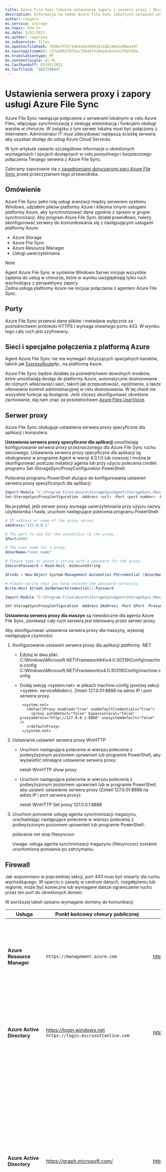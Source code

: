 ```yaml
---
title: Azure File Sync lokalne ustawienia zapory i serwera proxy | Microsoft Docs
description: Informacje na temat Azure File Sync lokalnych ustawień serwera proxy i zapory. Przejrzyj szczegóły konfiguracji portów, sieci i połączeń specjalnych z platformą Azure.
author: roygara
ms.service: storage
ms.topic: how-to
ms.date: 3/02/2021
ms.author: rogarana
ms.subservice: files
ms.openlocfilehash: f0dbe7f32f14eb4da3d591811d619eb2e9bea397
ms.sourcegitcommit: c27a20b278f2ac758447418ea4c8c61e27927d6a
ms.translationtype: MT
ms.contentlocale: pl-PL
ms.lasthandoff: 03/03/2021
ms.locfileid: "101729644"
---
```

# <a name="azure-file-sync-proxy-and-firewall-settings"></a>Ustawienia serwera proxy i zapory usługi Azure File Sync
Azure File Sync nawiązuje połączenie z serwerami lokalnymi w celu Azure Files, włączając synchronizację z obsługą wielolokacją i funkcjami obsługi warstw w chmurze. W związku z tym serwer lokalny musi być połączony z Internetem. Administrator IT musi zdecydować najlepszą ścieżkę serwera, aby uzyskać dostęp do usług Azure Cloud Services.

W tym artykule zawarto szczegółowe informacje o określonych wymaganiach i opcjach dostępnych w celu pomyślnego i bezpiecznego połączenia Twojego serwera z Azure File Sync.

Zalecamy zapoznanie się z [zagadnieniami dotyczącymi sieci Azure File Sync](storage-sync-files-networking-overview.md) przed przeczytaniem tego przewodnika.

## <a name="overview"></a>Omówienie
Azure File Sync pełni rolę usługi aranżacji między serwerem systemu Windows, udziałem plików platformy Azure i kilkoma innymi usługami platformy Azure, aby synchronizować dane zgodnie z opisem w grupie synchronizacji. Aby program Azure File Sync działał prawidłowo, należy skonfigurować serwery do komunikowania się z następującymi usługami platformy Azure:

- Azure Storage
- Azure File Sync
- Azure Resource Manager
- Usługi uwierzytelniania

> [!Note]  
> Agent Azure File Sync w systemie Windows Server inicjuje wszystkie żądania do usług w chmurze, które w wyniku uwzględniają tylko ruch wychodzący z perspektywy zapory. <br /> Żadna usługa platformy Azure nie inicjuje połączenia z agentem Azure File Sync.

## <a name="ports"></a>Porty
Azure File Sync przenosi dane plików i metadane wyłącznie za pośrednictwem protokołu HTTPS i wymaga otwartego portu 443.
W wyniku tego cały ruch jest szyfrowany.

## <a name="networks-and-special-connections-to-azure"></a>Sieci i specjalne połączenia z platformą Azure
Agent Azure File Sync nie ma wymagań dotyczących specjalnych kanałów, takich jak [ExpressRoute](../../expressroute/expressroute-introduction.md)itp., na platformę Azure.

Azure File Sync będzie działała za pośrednictwem dowolnych środków, które umożliwiają dostęp do platformy Azure, automatyczne dostosowanie do różnych właściwości sieci, takich jak przepustowość, opóźnienie, a także oferowanie kontroli administracyjnej w celu dostosowania. W tej chwili nie wszystkie funkcje są dostępne. Jeśli chcesz skonfigurować określone zachowanie, daj nam znać za pośrednictwem [Azure Files UserVoice](https://feedback.azure.com/forums/217298-storage?category_id=180670).

## <a name="proxy"></a>Serwer proxy
Azure File Sync obsługuje ustawienia serwera proxy specyficzne dla aplikacji i komputera.

**Ustawienia serwera proxy specyficzne dla aplikacji** umożliwiają konfigurowanie serwera proxy przeznaczonego dla Azure File Sync ruchu sieciowego. Ustawienia serwera proxy specyficzne dla aplikacji są obsługiwane w programie Agent w wersji 4.0.1.0 lub nowszej i można je skonfigurować podczas instalacji agenta lub przy użyciu polecenia cmdlet programu Set-StorageSyncProxyConfiguration PowerShell.

Polecenia programu PowerShell służące do konfigurowania ustawień serwera proxy specyficznych dla aplikacji:
```powershell
Import-Module "C:\Program Files\Azure\StorageSyncAgent\StorageSync.Management.ServerCmdlets.dll"
Set-StorageSyncProxyConfiguration -Address <url> -Port <port number> -ProxyCredential <credentials>
```
Na przykład, jeśli serwer proxy wymaga uwierzytelniania przy użyciu nazwy użytkownika i hasła, uruchom następujące polecenia programu PowerShell:

```powershell
# IP address or name of the proxy server.
$Address="127.0.0.1"  

# The port to use for the connection to the proxy.
$Port=8080

# The user name for a proxy.
$UserName="user_name" 

# Please type or paste a string with a password for the proxy.
$SecurePassword = Read-Host -AsSecureString

$Creds = New-Object System.Management.Automation.PSCredential ($UserName, $SecurePassword)

# Please verify that you have entered the password correctly.
Write-Host $Creds.GetNetworkCredential().Password

Import-Module "C:\Program Files\Azure\StorageSyncAgent\StorageSync.Management.ServerCmdlets.dll"

Set-StorageSyncProxyConfiguration -Address $Address -Port $Port -ProxyCredential $Creds
```
**Ustawienia serwera proxy dla maszyn** są niewidoczne dla agenta Azure File Sync, ponieważ cały ruch serwera jest kierowany przez serwer proxy.

Aby skonfigurować ustawienia serwera proxy dla maszyny, wykonaj następujące czynności: 

1. Konfigurowanie ustawień serwera proxy dla aplikacji platformy .NET 

   - Edytuj te dwa pliki:  
     C:\Windows\Microsoft.NET\Framework64\v4.0.30319\Config\machine.config  
     C:\Windows\Microsoft.NET\Framework\v4.0.30319\Config\machine.config

   - Dodaj sekcję <system.net> w plikach machine.config (poniżej sekcji <system. serviceModel>).  Zmień 127.0.01:8888 na adres IP i port serwera proxy. 
     ```
      <system.net>
        <defaultProxy enabled="true" useDefaultCredentials="true">
          <proxy autoDetect="false" bypassonlocal="false" proxyaddress="http://127.0.0.1:8888" usesystemdefault="false" />
        </defaultProxy>
      </system.net>
     ```

2. Ustawianie ustawień serwera proxy WinHTTP 

   - Uruchom następujące polecenie w wierszu polecenia z podwyższonym poziomem uprawnień lub programie PowerShell, aby wyświetlić istniejące ustawienie serwera proxy:   

     netsh WinHTTP show proxy

   - Uruchom następujące polecenie w wierszu polecenia z podwyższonym poziomem uprawnień lub w programie PowerShell, aby ustawić ustawienie serwera proxy (Zmień 127.0.01:8888 na adres IP i port serwera proxy):  

     netsh WinHTTP Set proxy 127.0.0.1:8888

3. Uruchom ponownie usługę agenta synchronizacji magazynu, uruchamiając następujące polecenie w wierszu polecenia z podwyższonym poziomem uprawnień lub programie PowerShell: 

      polecenie net stop filesyncsvc

      Uwaga: usługa agenta synchronizacji magazynu (filesyncsvc) zostanie uruchomiona ponownie po zatrzymaniu.

## <a name="firewall"></a>Firewall
Jak wspomniano w poprzedniej sekcji, port 443 musi być otwarty dla ruchu wychodzącego. W oparciu o zasady w centrum danych, rozgałęzieniu lub regionie, może być konieczne lub wymagane dalsze ograniczenie ruchu przez ten port do określonych domen.

W poniższej tabeli opisano wymagane domeny do komunikacji:

| Usługa | Punkt końcowy chmury publicznej | Azure Government punkt końcowy | Użycie |
|---------|----------------|---------------|------------------------------|
| **Azure Resource Manager** | `https://management.azure.com` | https://management.usgovcloudapi.net | Każde wywołanie użytkownika (na przykład program PowerShell) przechodzi do/za pomocą tego adresu URL, łącznie z początkowym wywołaniem rejestracji serwera. |
| **Azure Active Directory** | https://login.windows.net<br>`https://login.microsoftonline.com` | https://login.microsoftonline.us | Wywołania Azure Resource Manager muszą być wykonywane przez uwierzytelnionego użytkownika. Aby pomyślnie, ten adres URL jest używany do uwierzytelniania użytkowników. |
| **Azure Active Directory** | https://graph.microsoft.com/ | https://graph.microsoft.com/ | W ramach wdrażania Azure File Sync zostanie utworzona jednostka usługi w Azure Active Directory subskrypcji. Ten adres URL jest używany dla tego programu. Ten podmiot zabezpieczeń jest używany do delegowania minimalnego zestawu praw do usługi Azure File Sync. Użytkownik wykonujący początkową konfigurację Azure File Sync musi być uwierzytelnionym użytkownikiem z uprawnieniami właściciela subskrypcji. |
| **Azure Active Directory** | https://secure.aadcdn.microsoftonline-p.com | Użyj publicznego adresu URL punktu końcowego. | Do tego adresu URL uzyskuje się dostęp za pośrednictwem biblioteki uwierzytelniania Active Directory, która jest używana przez interfejs użytkownika rejestracji serwera Azure File Sync do logowania się do administratora. |
| **Azure Storage** | &ast;. core.windows.net | &ast;. core.usgovcloudapi.net | Gdy serwer pobiera plik, serwer przeprowadzi bardziej wydajne przenoszenie danych podczas rozmowy bezpośrednio z udziałem plików platformy Azure na koncie magazynu. Serwer ma klucz sygnatury dostępu współdzielonego, który zezwala tylko na dostęp do udziału plików. |
| **Azure File Sync** | &ast;. one.microsoft.com<br>&ast;. afs.azure.net | &ast;. afs.azure.us | Po początkowej rejestracji serwera serwer otrzymuje regionalny adres URL dla wystąpienia usługi Azure File Sync w tym regionie. Serwer może używać adresu URL do bezpośredniego i wydajnego komunikowania się z wystąpieniem obsługującym jego synchronizację. |
| **Infrastruktura PKI firmy Microsoft** |  https://www.microsoft.com/pki/mscorp/cps<br>http://crl.microsoft.com/pki/mscorp/crl/<br>http://mscrl.microsoft.com/pki/mscorp/crl/<br>http://ocsp.msocsp.com<br>http://ocsp.digicert.com/<br>http://crl3.digicert.com/ | https://www.microsoft.com/pki/mscorp/cps<br>http://crl.microsoft.com/pki/mscorp/crl/<br>http://mscrl.microsoft.com/pki/mscorp/crl/<br>http://ocsp.msocsp.com<br>http://ocsp.digicert.com/<br>http://crl3.digicert.com/ | Po zainstalowaniu agenta Azure File Sync, adres URL infrastruktury PKI jest używany do pobierania certyfikatów pośrednich wymaganych do komunikowania się z usługą Azure File Sync i udziałem plików platformy Azure. Adres URL protokołu OCSP służy do sprawdzania stanu certyfikatu. |
| **Microsoft Update** | &ast;.update.microsoft.com<br>&ast;.download.windowsupdate.com<br>&ast;. ctldl.windowsupdate.com<br>&ast;.dl.delivery.mp.microsoft.com<br>&ast;.emdl.ws.microsoft.com | &ast;.update.microsoft.com<br>&ast;.download.windowsupdate.com<br>&ast;. ctldl.windowsupdate.com<br>&ast;.dl.delivery.mp.microsoft.com<br>&ast;.emdl.ws.microsoft.com | Po zainstalowaniu agenta Azure File Sync Microsoft Update adresy URL są używane do pobierania aktualizacji agenta Azure File Sync. |

> [!Important]
> Gdy zezwalasz na ruch do &ast; . AFS.Azure.NET, ruch jest możliwy tylko dla usługi synchronizacji. Nie ma innych usług firmy Microsoft korzystających z tej domeny.
> W przypadku zezwolenia na ruch do &ast; . one.Microsoft.com ruch do więcej niż tylko usługi synchronizacji jest możliwy z serwera. W poddomenach poddomen jest dostępnych wiele usług firmy Microsoft.

Jeśli &ast; . AFS.Azure.NET lub &ast; . one.Microsoft.com jest zbyt szeroki, można ograniczyć komunikację serwera, zezwalając na komunikację tylko z jawnymi wystąpieniami regionalnymi usługi synchronizacji Azure Files. Jakie wystąpienia są zależne od regionu usługi synchronizacji magazynu wdrożonej i zarejestrowanej na serwerze. Ten region jest nazywany "podstawowym adresem URL punktu końcowego" w poniższej tabeli.

Ze względu na ciągłość działania i odzyskiwanie po awarii (BCDR), możesz określić udziały plików platformy Azure na koncie magazynu globalnie nadmiarowy (GRS). W takim przypadku udziały plików platformy Azure zostaną przełączone w tryb failover do sparowanego regionu w przypadku długotrwałej awarii regionalnej. Azure File Sync używa tych samych regionalnych par jako magazynu. W przypadku korzystania z kont magazynu GRS należy włączyć dodatkowe adresy URL, aby umożliwić serwerowi komunikowanie się z sparowanym regionem Azure File Sync. Poniższa tabela wywołuje ten "sparowany region". Ponadto istnieje adres URL profilu Menedżera ruchu, który musi zostać włączony. Dzięki temu ruch sieciowy może być bezproblemowo kierowany do sparowanego regionu w przypadku przełączenia w tryb failover i nosi nazwę "adres URL odnajdywania" w poniższej tabeli.

| Chmura  | Region (Region) | Podstawowy adres URL punktu końcowego | Region sparowany | Adres URL odnajdywania |
|--------|--------|----------------------|---------------|---------------|
| Publiczne |Australia Wschodnia | https: \/ /australiaeast01.AFS.Azure.NET<br>https: \/ /Kailani-Aue.one.Microsoft.com | Australia Południowo-Wschodnia | https: \/ /TM-australiaeast01.AFS.Azure.NET<br>https: \/ /TM-Kailani-Aue.one.Microsoft.com |
| Publiczne |Australia Południowo-Wschodnia | https: \/ /australiasoutheast01.AFS.Azure.NET<br>https: \/ /Kailani-aus.one.Microsoft.com | Australia Wschodnia | https: \/ /TM-australiasoutheast01.AFS.Azure.NET<br>https: \/ /TM-Kailani-aus.one.Microsoft.com |
| Publiczne | Brazylia Południowa | https: \/ /brazilsouth01.AFS.Azure.NET | South Central US | https: \/ /TM-brazilsouth01.AFS.Azure.NET |
| Publiczne | Kanada Środkowa | https: \/ /canadacentral01.AFS.Azure.NET<br>https: \/ /Kailani-CAC.one.Microsoft.com | Kanada Wschodnia | https: \/ /TM-canadacentral01.AFS.Azure.NET<br>https: \/ /TM-Kailani-CAC.one.Microsoft.com |
| Publiczne | Kanada Wschodnia | https: \/ /canadaeast01.AFS.Azure.NET<br>https: \/ /Kailani-CAE.one.Microsoft.com | Kanada Środkowa | https: \/ /TM-canadaeast01.AFS.Azure.NET<br>https: \/ /TM-Kailani.CAE.one.Microsoft.com |
| Publiczne | Indie Środkowe | https: \/ /centralindia01.AFS.Azure.NET<br>https: \/ /Kailani-CIN.one.Microsoft.com | Indie Południowe | https: \/ /TM-centralindia01.AFS.Azure.NET<br>https: \/ /TM-Kailani-CIN.one.Microsoft.com |
| Publiczne | Central US | https: \/ /centralus01.AFS.Azure.NET<br>https: \/ /Kailani-CUS.one.Microsoft.com | Wschodnie stany USA 2 | https: \/ /TM-centralus01.AFS.Azure.NET<br>https: \/ /TM-Kailani-CUS.one.Microsoft.com |
| Publiczne | Azja Wschodnia | https: \/ /eastasia01.AFS.Azure.NET<br>https: \/ /kailani11.one.Microsoft.com | Southeast Asia | https: \/ /TM-eastasia01.AFS.Azure.NET<br>https: \/ /TM-kailani11.one.Microsoft.com |
| Publiczne | East US | https: \/ /eastus01.AFS.Azure.NET<br>https: \/ /kailani1.one.Microsoft.com | Zachodnie stany USA | https: \/ /TM-eastus01.AFS.Azure.NET<br>https: \/ /TM-kailani1.one.Microsoft.com |
| Publiczne | Wschodnie stany USA 2 | https: \/ /eastus201.AFS.Azure.NET<br>https: \/ /Kailani-ESS.one.Microsoft.com | Central US | https: \/ /TM-eastus201.AFS.Azure.NET<br>https: \/ /TM-Kailani-ESS.one.Microsoft.com |
| Publiczne | Niemcy Północne | https: \/ /germanynorth01.AFS.Azure.NET | Niemcy Środkowo-Zachodnie | https: \/ /TM-germanywestcentral01.AFS.Azure.NET |
| Publiczne | Niemcy Środkowo-Zachodnie | https: \/ /germanywestcentral01.AFS.Azure.NET | Niemcy Północne | https: \/ /TM-germanynorth01.AFS.Azure.NET |
| Publiczne | Japonia Wschodnia | https: \/ /japaneast01.AFS.Azure.NET | Japonia Zachodnia | https: \/ /TM-japaneast01.AFS.Azure.NET |
| Publiczne | Japonia Zachodnia | https: \/ /japanwest01.AFS.Azure.NET | Japonia Wschodnia | https: \/ /TM-japanwest01.AFS.Azure.NET |
| Publiczne | Korea Środkowa | https: \/ /koreacentral01.AFS.Azure.NET/ | Korea Południowa | https: \/ /TM-koreacentral01.AFS.Azure.NET/ |
| Publiczne | Korea Południowa | https: \/ /koreasouth01.AFS.Azure.NET/ | Korea Środkowa | https: \/ /TM-koreasouth01.AFS.Azure.NET/ |
| Publiczne | Północno-środkowe stany USA | https: \/ /northcentralus01.AFS.Azure.NET | South Central US | https: \/ /TM-northcentralus01.AFS.Azure.NET |
| Publiczne | Europa Północna | https: \/ /northeurope01.AFS.Azure.NET<br>https: \/ /kailani7.one.Microsoft.com | West Europe | https: \/ /TM-northeurope01.AFS.Azure.NET<br>https: \/ /TM-kailani7.one.Microsoft.com |
| Publiczne | South Central US | https: \/ /southcentralus01.AFS.Azure.NET | Północno-środkowe stany USA | https: \/ /TM-southcentralus01.AFS.Azure.NET |
| Publiczne | Indie Południowe | https: \/ /southindia01.AFS.Azure.NET<br>https: \/ /Kailani-Sin.one.Microsoft.com | Indie Środkowe | https: \/ /TM-southindia01.AFS.Azure.NET<br>https: \/ /TM-Kailani-Sin.one.Microsoft.com |
| Publiczne | Southeast Asia | https: \/ /southeastasia01.AFS.Azure.NET<br>https: \/ /kailani10.one.Microsoft.com | Azja Wschodnia | https: \/ /TM-southeastasia01.AFS.Azure.NET<br>https: \/ /TM-kailani10.one.Microsoft.com |
| Publiczne | Szwajcaria Północna | https: \/ /switzerlandnorth01.AFS.Azure.NET<br>https: \/ /TM-switzerlandnorth01.AFS.Azure.NET | Szwajcaria Zachodnia | https: \/ /switzerlandwest01.AFS.Azure.NET<br>https: \/ /TM-switzerlandwest01.AFS.Azure.NET |
| Publiczne | Szwajcaria Zachodnia | https: \/ /switzerlandwest01.AFS.Azure.NET<br>https: \/ /TM-switzerlandwest01.AFS.Azure.NET | Szwajcaria Północna | https: \/ /switzerlandnorth01.AFS.Azure.NET<br>https: \/ /TM-switzerlandnorth01.AFS.Azure.NET |
| Publiczne | Południowe Zjednoczone Królestwo | https: \/ /uksouth01.AFS.Azure.NET<br>https: \/ /Kailani-UKS.one.Microsoft.com | Zachodnie Zjednoczone Królestwo | https: \/ /TM-uksouth01.AFS.Azure.NET<br>https: \/ /TM-Kailani-UKS.one.Microsoft.com |
| Publiczne | Zachodnie Zjednoczone Królestwo | https: \/ /ukwest01.AFS.Azure.NET<br>https: \/ /Kailani-UKW.one.Microsoft.com | Południowe Zjednoczone Królestwo | https: \/ /TM-ukwest01.AFS.Azure.NET<br>https: \/ /TM-Kailani-UKW.one.Microsoft.com |
| Publiczne | Zachodnio-środkowe stany USA | https: \/ /westcentralus01.AFS.Azure.NET | Zachodnie stany USA 2 | https: \/ /TM-westcentralus01.AFS.Azure.NET |
| Publiczne | West Europe | https: \/ /westeurope01.AFS.Azure.NET<br>https: \/ /kailani6.one.Microsoft.com | Europa Północna | https: \/ /TM-westeurope01.AFS.Azure.NET<br>https: \/ /TM-kailani6.one.Microsoft.com |
| Publiczne | Zachodnie stany USA | https: \/ /westus01.AFS.Azure.NET<br>https: \/ /Kailani.one.Microsoft.com | East US | https: \/ /TM-westus01.AFS.Azure.NET<br>https: \/ /TM-Kailani.one.Microsoft.com |
| Publiczne | Zachodnie stany USA 2 | https: \/ /westus201.AFS.Azure.NET | Zachodnio-środkowe stany USA | https: \/ /TM-westus201.AFS.Azure.NET |
| Instytucje rządowe | US Gov Arizona | https: \/ /usgovarizona01.AFS.Azure.us | US Gov Teksas | https: \/ /TM-usgovarizona01.AFS.Azure.us |
| Instytucje rządowe | US Gov Teksas | https: \/ /usgovtexas01.AFS.Azure.us | US Gov Arizona | https: \/ /TM-usgovtexas01.AFS.Azure.us |

- W przypadku korzystania z kont magazynu lokalnie nadmiarowego (LRS) lub strefy nadmiarowe (ZRS) należy włączyć tylko adres URL wymieniony w obszarze "podstawowy adres URL punktu końcowego".

- Jeśli używasz kont magazynu GRS (Globally nadmiarowe), Włącz trzy adresy URL.

**Przykład:** Należy wdrożyć usługę synchronizacji magazynu w `"West US"` systemie i zarejestrować serwer. Adresy URL umożliwiające serwerowi komunikowanie się w tym przypadku są następujące:

> - https: \/ /westus01.AFS.Azure.NET (podstawowy punkt końcowy: zachodnie stany USA)
> - https: \/ /eastus01.AFS.Azure.NET (sparowany region w trybie failover: Wschodnie stany USA)
> - https: \/ /TM-westus01.AFS.Azure.NET (adres URL odnajdywania regionu podstawowego)

### <a name="allow-list-for-azure-file-sync-ip-addresses"></a>Lista dozwolonych adresów IP Azure File Sync
Azure File Sync obsługuje używanie [tagów usługi](../../virtual-network/service-tags-overview.md), które reprezentują grupę prefiksów adresów IP dla danej usługi platformy Azure. Za pomocą tagów usługi można tworzyć reguły zapory, które umożliwiają komunikację z usługą Azure File Sync. Tag usługi dla Azure File Sync ma wartość `StorageSyncService` .

Jeśli używasz Azure File Sync w ramach platformy Azure, możesz użyć nazwy tagu usługi bezpośrednio w sieciowej grupie zabezpieczeń, aby zezwolić na ruch. Aby dowiedzieć się więcej o tym, jak to zrobić, zobacz [Network Security Groups](../../virtual-network/network-security-groups-overview.md).

Jeśli używasz Azure File Sync lokalnie, możesz użyć interfejsu API znacznika usługi, aby uzyskać określone zakresy adresów IP dla listy dozwolonych dla zapory. Istnieją dwie metody uzyskiwania tych informacji:

- Bieżąca lista zakresów adresów IP dla wszystkich usług platformy Azure obsługujących znaczniki usług jest publikowana co tydzień w centrum pobierania Microsoft w formie dokumentu JSON. Każda Chmura platformy Azure ma własny dokument JSON z zakresami adresów IP istotnymi dla tej chmury:
    - [Usługa Azure Public](https://www.microsoft.com/download/details.aspx?id=56519)
    - [Wersja platformy Azure dla administracji USA](https://www.microsoft.com/download/details.aspx?id=57063)
    - [Chiny platformy Azure](https://www.microsoft.com/download/details.aspx?id=57062)
    - [Azure (Niemcy)](https://www.microsoft.com/download/details.aspx?id=57064)
- Interfejs API odnajdowania tagów usługi (wersja zapoznawcza) umożliwia programistyczne pobieranie bieżącej listy tagów usługi. W wersji zapoznawczej interfejs API odnajdowania tagów usługi może zwracać informacje, które są mniej aktualne niż zwracane przez informacje z dokumentów JSON opublikowanych w centrum pobierania Microsoft. Możesz użyć powierzchni interfejsu API na podstawie preferencji automatyzacji:
    - [Interfejs API REST](/rest/api/virtualnetwork/servicetags/list)
    - [Azure PowerShell](/powershell/module/az.network/Get-AzNetworkServiceTag)
    - [Interfejs wiersza polecenia platformy Azure](/cli/azure/network#az-network-list-service-tags)

Ponieważ interfejs API odnajdowania tagów usługi nie jest aktualizowany tak często, jak dokumenty JSON opublikowane w centrum pobierania Microsoft, zalecamy użycie dokumentu JSON w celu zaktualizowania listy dozwolonych zapór lokalnych. Można to zrobić w następujący sposób:

```PowerShell
# The specific region to get the IP address ranges for. Replace westus2 with the desired region code 
# from Get-AzLocation.
$region = "westus2"

# The service tag for Azure File Sync. Do not change unless you're adapting this
# script for another service.
$serviceTag = "StorageSyncService"

# Download date is the string matching the JSON document on the Download Center. 
$possibleDownloadDates = 0..7 | `
    ForEach-Object { [System.DateTime]::Now.AddDays($_ * -1).ToString("yyyyMMdd") }

# Verify the provided region
$validRegions = Get-AzLocation | `
    Where-Object { $_.Providers -contains "Microsoft.StorageSync" } | `
    Select-Object -ExpandProperty Location

if ($validRegions -notcontains $region) {
    Write-Error `
            -Message "The specified region $region is not available. Either Azure File Sync is not deployed there or the region does not exist." `
            -ErrorAction Stop
}

# Get the Azure cloud. This should automatically based on the context of 
# your Az PowerShell login, however if you manually need to populate, you can find
# the correct values using Get-AzEnvironment.
$azureCloud = Get-AzContext | `
    Select-Object -ExpandProperty Environment | `
    Select-Object -ExpandProperty Name

# Build the download URI
$downloadUris = @()
switch($azureCloud) {
    "AzureCloud" { 
        $downloadUris = $possibleDownloadDates | ForEach-Object {  
            "https://download.microsoft.com/download/7/1/D/71D86715-5596-4529-9B13-DA13A5DE5B63/ServiceTags_Public_$_.json"
        }
    }

    "AzureUSGovernment" {
        $downloadUris = $possibleDownloadDates | ForEach-Object { 
            "https://download.microsoft.com/download/6/4/D/64DB03BF-895B-4173-A8B1-BA4AD5D4DF22/ServiceTags_AzureGovernment_$_.json"
        }
    }

    "AzureChinaCloud" {
        $downloadUris = $possibleDownloadDates | ForEach-Object { 
            "https://download.microsoft.com/download/9/D/0/9D03B7E2-4B80-4BF3-9B91-DA8C7D3EE9F9/ServiceTags_China_$_.json"
        }
    }

    "AzureGermanCloud" {
        $downloadUris = $possibleDownloadDates | ForEach-Object { 
            "https://download.microsoft.com/download/0/7/6/076274AB-4B0B-4246-A422-4BAF1E03F974/ServiceTags_AzureGermany_$_.json"
        }
    }

    default {
        Write-Error -Message "Unrecognized Azure Cloud: $_" -ErrorAction Stop
    }
}

# Find most recent file
$found = $false 
foreach($downloadUri in $downloadUris) {
    try { $response = Invoke-WebRequest -Uri $downloadUri -UseBasicParsing } catch { }
    if ($response.StatusCode -eq 200) {
        $found = $true
        break
    }
}

if ($found) {
    # Get the raw JSON 
    $content = [System.Text.Encoding]::UTF8.GetString($response.Content)

    # Parse the JSON
    $serviceTags = ConvertFrom-Json -InputObject $content -Depth 100

    # Get the specific $ipAddressRanges
    $ipAddressRanges = $serviceTags | `
        Select-Object -ExpandProperty values | `
        Where-Object { $_.id -eq "$serviceTag.$region" } | `
        Select-Object -ExpandProperty properties | `
        Select-Object -ExpandProperty addressPrefixes
} else {
    # If the file cannot be found, that means there hasn't been an update in
    # more than a week. Please verify the download URIs are still accurate
    # by checking https://docs.microsoft.com/azure/virtual-network/service-tags-overview
    Write-Verbose -Message "JSON service tag file not found."
    return
}
```

Następnie można użyć zakresów adresów IP w programie, `$ipAddressRanges` Aby zaktualizować zaporę. Aby uzyskać informacje na temat aktualizowania zapory, Sprawdź witrynę sieci Web zapory/urządzenia sieciowego.

## <a name="test-network-connectivity-to-service-endpoints"></a>Testowanie łączności sieciowej z punktami końcowymi usługi
Gdy serwer jest zarejestrowany w usłudze Azure File Sync, Test-StorageSyncNetworkConnectivity polecenie cmdlet i ServerRegistration.exe może służyć do testowania komunikacji ze wszystkimi punktami końcowymi (URL) specyficznymi dla tego serwera. To polecenie cmdlet może pomóc w rozwiązywaniu problemów w przypadku niekompletnej komunikacji uniemożliwia serwerowi pełną pracę z Azure File Sync i można go użyć do dostosowania konfiguracji serwera proxy i zapory.

Aby uruchomić test łączności sieciowej, Zainstaluj agenta Azure File Sync w wersji 9,1 lub nowszej i uruchom następujące polecenia programu PowerShell:
```powershell
Import-Module "C:\Program Files\Azure\StorageSyncAgent\StorageSync.Management.ServerCmdlets.dll"
Test-StorageSyncNetworkConnectivity
```

## <a name="summary-and-risk-limitation"></a>Podsumowanie i ograniczenie ryzyka
Listy znajdujące się wcześniej w tym dokumencie zawierają adresy URL, Azure File Sync obecnie komunikują się z usługą. Zapory muszą mieć możliwość zezwalania na ruch wychodzący do tych domen. Firma Microsoft dokłada starań, aby zachować tę listę.

Skonfigurowanie ograniczania dostępu do domeny reguły zapory może być miarą w celu zwiększenia bezpieczeństwa. Jeśli są używane te konfiguracje zapory, należy pamiętać, że adresy URL zostaną dodane i nawet mogą ulec zmianie w czasie. Sprawdzaj okresowo ten artykuł.

## <a name="next-steps"></a>Następne kroki
- [Planowanie wdrażania usługi Azure File Sync](storage-sync-files-planning.md)
- [Wdrażanie usługi Azure File Sync](storage-sync-files-deployment-guide.md)
- [Monitorowanie usługi Azure File Sync](storage-sync-files-monitoring.md)
